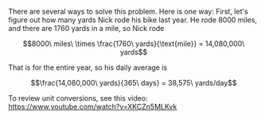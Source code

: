 There are several ways to solve this problem. Here is one way: First,
let's figure out how many yards Nick rode his bike last year. He rode
8000 miles, and there are 1760 yards in a mile, so Nick rode

$$8000\ miles\  \times \frac{1760\ yards}{\text{mile}} = 14,080,000\ yards$$

That is for the entire year, so his daily average is

$$\frac{14,080,000\ yards}{365\ days} = 38,575\ yards/day$$

To review unit conversions, see this video:
<https://www.youtube.com/watch?v=XKCZn5MLKvk>
